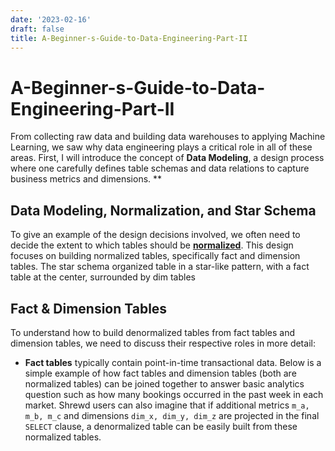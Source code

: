 ```yaml
---
date: '2023-02-16'
draft: false
title: A-Beginner-s-Guide-to-Data-Engineering-Part-II
---
```


# A-Beginner-s-Guide-to-Data-Engineering-Part-II

From collecting raw data and building data warehouses to applying Machine Learning, we saw why data engineering plays a critical role in all of these areas.
First, I will introduce the concept of **Data Modeling**, a design process where one carefully defines table schemas and data relations to capture business metrics and dimensions.
**
## Data Modeling, Normalization, and Star Schema
To give an example of the design decisions involved, we often need to decide the extent to which tables should be **[normalized](https://en.wikipedia.org/wiki/Database_normalization)**.
This design focuses on building normalized tables, specifically fact and dimension tables.
The star schema organized table in a star-like pattern, with a fact table at the center, surrounded by dim tables
## **Fact & Dimension Tables**
To understand how to build denormalized tables from fact tables and dimension tables, we need to discuss their respective roles in more detail:
- **Fact tables** typically contain point-in-time transactional data.
Below is a simple example of how fact tables and dimension tables (both are normalized tables) can be joined together to answer basic analytics question such as how many bookings occurred in the past week in each market.
Shrewd users can also imagine that if additional metrics `m_a, m_b, m_c` and dimensions `dim_x, dim_y, dim_z` are projected in the final `SELECT` clause, a denormalized table can be easily built from these normalized tables.
